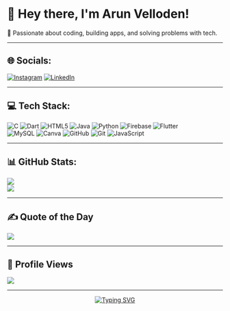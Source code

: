 # 👋 Hey there, I'm Arun Velloden!  
🚀 Passionate about coding, building apps, and solving problems with tech.  

---

## 🌐 Socials:
[![Instagram](https://img.shields.io/badge/Instagram-%23E4405F.svg?logo=Instagram&logoColor=white)](https://www.instagram.com/_arun_velloden/) 
[![LinkedIn](https://img.shields.io/badge/LinkedIn-%230077B5.svg?logo=linkedin&logoColor=white)](https://www.linkedin.com/in/arun-velloden/) 

---

## 💻 Tech Stack:
![C](https://img.shields.io/badge/c-%2300599C.svg?style=for-the-badge&logo=c&logoColor=white) 
![Dart](https://img.shields.io/badge/dart-%230175C2.svg?style=for-the-badge&logo=dart&logoColor=white) 
![HTML5](https://img.shields.io/badge/html5-%23E34F26.svg?style=for-the-badge&logo=html5&logoColor=white) 
![Java](https://img.shields.io/badge/java-%23ED8B00.svg?style=for-the-badge&logo=openjdk&logoColor=white) 
![Python](https://img.shields.io/badge/python-3670A0?style=for-the-badge&logo=python&logoColor=ffdd54) 
![Firebase](https://img.shields.io/badge/firebase-%23039BE5.svg?style=for-the-badge&logo=firebase) 
![Flutter](https://img.shields.io/badge/Flutter-%2302569B.svg?style=for-the-badge&logo=Flutter&logoColor=white)  
![MySQL](https://img.shields.io/badge/mysql-4479A1.svg?style=for-the-badge&logo=mysql&logoColor=white) 
![Canva](https://img.shields.io/badge/Canva-%2300C4CC.svg?style=for-the-badge&logo=Canva&logoColor=white) 
![GitHub](https://img.shields.io/badge/github-%23121011.svg?style=for-the-badge&logo=github&logoColor=white) 
![Git](https://img.shields.io/badge/git-%23F05033.svg?style=for-the-badge&logo=git&logoColor=white)
![JavaScript](https://img.shields.io/badge/javascript-%23F7DF1E.svg?style=for-the-badge&logo=javascript&logoColor=000)


---

## 📊 GitHub Stats:
![](https://github-readme-stats.vercel.app/api?username=arunvelloden&theme=dark&hide_border=false&include_all_commits=false&count_private=false)<br/>
![](https://github-readme-streak-stats.herokuapp.com/?user=arunvelloden&theme=dark&hide_border=false)<br/>

---

## ✍️ Quote of the Day
![](https://quotes-github-readme.vercel.app/api?type=horizontal&theme=dark)

---


## 👀 Profile Views
![](https://komarev.com/ghpvc/?username=arunvelloden&color=blue&style=for-the-badge)

---


<p align="center">
  <a href="https://github.com/arunvelloden">
    <img src="https://readme-typing-svg.herokuapp.com?font=Fira+Code&size=22&pause=1000&color=00C4FF&center=true&vCenter=true&width=435&lines=⭐+From+Arun+Velloden;Thanks+for+visiting!;Keep+Coding+🚀" alt="Typing SVG" />
  </a>
</p>


